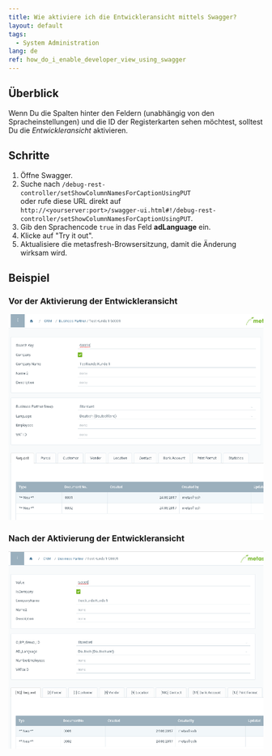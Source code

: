 ```yaml
---
title: Wie aktiviere ich die Entwickleransicht mittels Swagger?
layout: default
tags:
  - System Administration
lang: de
ref: how_do_i_enable_developer_view_using_swagger
---
```


## Überblick
Wenn Du die Spalten hinter den Feldern (unabhängig von den Spracheinstellungen) und die ID der Registerkarten sehen möchtest, solltest Du die *Entwickleransicht* aktivieren.


## Schritte
1. Öffne Swagger.
1. Suche nach `/debug-rest-controller/setShowColumnNamesForCaptionUsingPUT`<br>
oder rufe diese URL direkt auf<br> `http://<yourserver:port>/swagger-ui.html#!/debug-rest-controller/setShowColumnNamesForCaptionUsingPUT`.
1. Gib den Sprachencode `true` in das Feld **adLanguage** ein.
1. Klicke auf "Try it out".
1. Aktualisiere die metasfresh-Browsersitzung, damit die Änderung wirksam wird.

## Beispiel

### Vor der Aktivierung der Entwickleransicht

![](assets/How_do_I_enable_developer_view_using_Swagger-defcb.png)

### Nach der Aktivierung der Entwickleransicht

![](assets/How_do_I_enable_developer_view_using_Swagger-fbec7.png)
